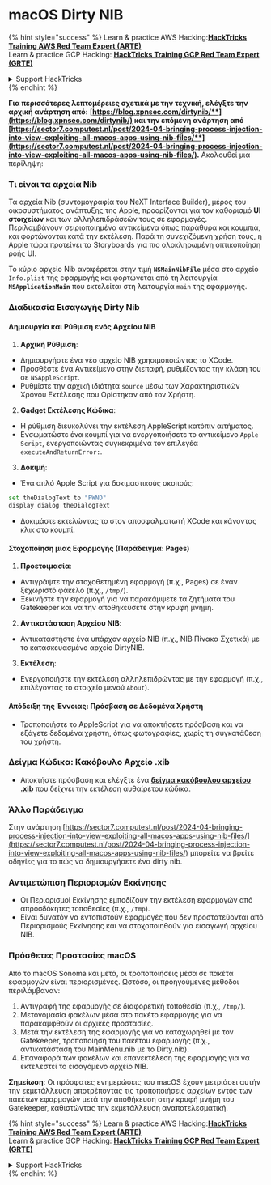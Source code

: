 # macOS Dirty NIB

{% hint style="success" %}
Learn & practice AWS Hacking:<img src="../../../.gitbook/assets/arte.png" alt="" data-size="line">[**HackTricks Training AWS Red Team Expert (ARTE)**](https://training.hacktricks.xyz/courses/arte)<img src="../../../.gitbook/assets/arte.png" alt="" data-size="line">\
Learn & practice GCP Hacking: <img src="../../../.gitbook/assets/grte.png" alt="" data-size="line">[**HackTricks Training GCP Red Team Expert (GRTE)**<img src="../../../.gitbook/assets/grte.png" alt="" data-size="line">](https://training.hacktricks.xyz/courses/grte)

<details>

<summary>Support HackTricks</summary>

* Check the [**subscription plans**](https://github.com/sponsors/carlospolop)!
* **Join the** 💬 [**Discord group**](https://discord.gg/hRep4RUj7f) or the [**telegram group**](https://t.me/peass) or **follow** us on **Twitter** 🐦 [**@hacktricks\_live**](https://twitter.com/hacktricks\_live)**.**
* **Share hacking tricks by submitting PRs to the** [**HackTricks**](https://github.com/carlospolop/hacktricks) and [**HackTricks Cloud**](https://github.com/carlospolop/hacktricks-cloud) github repos.

</details>
{% endhint %}

**Για περισσότερες λεπτομέρειες σχετικά με την τεχνική, ελέγξτε την αρχική ανάρτηση από:** [**https://blog.xpnsec.com/dirtynib/**](https://blog.xpnsec.com/dirtynib/) και την επόμενη ανάρτηση από [**https://sector7.computest.nl/post/2024-04-bringing-process-injection-into-view-exploiting-all-macos-apps-using-nib-files/**](https://sector7.computest.nl/post/2024-04-bringing-process-injection-into-view-exploiting-all-macos-apps-using-nib-files/)**.** Ακολουθεί μια περίληψη:

### Τι είναι τα αρχεία Nib

Τα αρχεία Nib (συντομογραφία του NeXT Interface Builder), μέρος του οικοσυστήματος ανάπτυξης της Apple, προορίζονται για τον καθορισμό **UI στοιχείων** και των αλληλεπιδράσεών τους σε εφαρμογές. Περιλαμβάνουν σειριοποιημένα αντικείμενα όπως παράθυρα και κουμπιά, και φορτώνονται κατά την εκτέλεση. Παρά τη συνεχιζόμενη χρήση τους, η Apple τώρα προτείνει τα Storyboards για πιο ολοκληρωμένη οπτικοποίηση ροής UI.

Το κύριο αρχείο Nib αναφέρεται στην τιμή **`NSMainNibFile`** μέσα στο αρχείο `Info.plist` της εφαρμογής και φορτώνεται από τη λειτουργία **`NSApplicationMain`** που εκτελείται στη λειτουργία `main` της εφαρμογής.

### Διαδικασία Εισαγωγής Dirty Nib

#### Δημιουργία και Ρύθμιση ενός Αρχείου NIB

1. **Αρχική Ρύθμιση**:
* Δημιουργήστε ένα νέο αρχείο NIB χρησιμοποιώντας το XCode.
* Προσθέστε ένα Αντικείμενο στην διεπαφή, ρυθμίζοντας την κλάση του σε `NSAppleScript`.
* Ρυθμίστε την αρχική ιδιότητα `source` μέσω των Χαρακτηριστικών Χρόνου Εκτέλεσης που Ορίστηκαν από τον Χρήστη.
2. **Gadget Εκτέλεσης Κώδικα**:
* Η ρύθμιση διευκολύνει την εκτέλεση AppleScript κατόπιν αιτήματος.
* Ενσωματώστε ένα κουμπί για να ενεργοποιήσετε το αντικείμενο `Apple Script`, ενεργοποιώντας συγκεκριμένα τον επιλεγέα `executeAndReturnError:`.
3. **Δοκιμή**:
* Ένα απλό Apple Script για δοκιμαστικούς σκοπούς:

```bash
set theDialogText to "PWND"
display dialog theDialogText
```
* Δοκιμάστε εκτελώντας το στον αποσφαλματωτή XCode και κάνοντας κλικ στο κουμπί.

#### Στοχοποίηση μιας Εφαρμογής (Παράδειγμα: Pages)

1. **Προετοιμασία**:
* Αντιγράψτε την στοχοθετημένη εφαρμογή (π.χ., Pages) σε έναν ξεχωριστό φάκελο (π.χ., `/tmp/`).
* Ξεκινήστε την εφαρμογή για να παρακάμψετε τα ζητήματα του Gatekeeper και να την αποθηκεύσετε στην κρυφή μνήμη.
2. **Αντικατάσταση Αρχείου NIB**:
* Αντικαταστήστε ένα υπάρχον αρχείο NIB (π.χ., NIB Πίνακα Σχετικά) με το κατασκευασμένο αρχείο DirtyNIB.
3. **Εκτέλεση**:
* Ενεργοποιήστε την εκτέλεση αλληλεπιδρώντας με την εφαρμογή (π.χ., επιλέγοντας το στοιχείο μενού `About`).

#### Απόδειξη της Έννοιας: Πρόσβαση σε Δεδομένα Χρήστη

* Τροποποιήστε το AppleScript για να αποκτήσετε πρόσβαση και να εξάγετε δεδομένα χρήστη, όπως φωτογραφίες, χωρίς τη συγκατάθεση του χρήστη.

### Δείγμα Κώδικα: Κακόβουλο Αρχείο .xib

* Αποκτήστε πρόσβαση και ελέγξτε ένα [**δείγμα κακόβουλου αρχείου .xib**](https://gist.github.com/xpn/16bfbe5a3f64fedfcc1822d0562636b4) που δείχνει την εκτέλεση αυθαίρετου κώδικα.

### Άλλο Παράδειγμα

Στην ανάρτηση [https://sector7.computest.nl/post/2024-04-bringing-process-injection-into-view-exploiting-all-macos-apps-using-nib-files/](https://sector7.computest.nl/post/2024-04-bringing-process-injection-into-view-exploiting-all-macos-apps-using-nib-files/) μπορείτε να βρείτε οδηγίες για το πώς να δημιουργήσετε ένα dirty nib.&#x20;

### Αντιμετώπιση Περιορισμών Εκκίνησης

* Οι Περιορισμοί Εκκίνησης εμποδίζουν την εκτέλεση εφαρμογών από απροσδόκητες τοποθεσίες (π.χ., `/tmp`).
* Είναι δυνατόν να εντοπιστούν εφαρμογές που δεν προστατεύονται από Περιορισμούς Εκκίνησης και να στοχοποιηθούν για εισαγωγή αρχείου NIB.

### Πρόσθετες Προστασίες macOS

Από το macOS Sonoma και μετά, οι τροποποιήσεις μέσα σε πακέτα εφαρμογών είναι περιορισμένες. Ωστόσο, οι προηγούμενες μέθοδοι περιλάμβαναν:

1. Αντιγραφή της εφαρμογής σε διαφορετική τοποθεσία (π.χ., `/tmp/`).
2. Μετονομασία φακέλων μέσα στο πακέτο εφαρμογής για να παρακαμφθούν οι αρχικές προστασίες.
3. Μετά την εκτέλεση της εφαρμογής για να καταχωρηθεί με τον Gatekeeper, τροποποίηση του πακέτου εφαρμογής (π.χ., αντικατάσταση του MainMenu.nib με το Dirty.nib).
4. Επαναφορά των φακέλων και επανεκτέλεση της εφαρμογής για να εκτελεστεί το εισαγόμενο αρχείο NIB.

**Σημείωση**: Οι πρόσφατες ενημερώσεις του macOS έχουν μετριάσει αυτήν την εκμετάλλευση αποτρέποντας τις τροποποιήσεις αρχείων εντός των πακέτων εφαρμογών μετά την αποθήκευση στην κρυφή μνήμη του Gatekeeper, καθιστώντας την εκμετάλλευση αναποτελεσματική.

{% hint style="success" %}
Learn & practice AWS Hacking:<img src="../../../.gitbook/assets/arte.png" alt="" data-size="line">[**HackTricks Training AWS Red Team Expert (ARTE)**](https://training.hacktricks.xyz/courses/arte)<img src="../../../.gitbook/assets/arte.png" alt="" data-size="line">\
Learn & practice GCP Hacking: <img src="../../../.gitbook/assets/grte.png" alt="" data-size="line">[**HackTricks Training GCP Red Team Expert (GRTE)**<img src="../../../.gitbook/assets/grte.png" alt="" data-size="line">](https://training.hacktricks.xyz/courses/grte)

<details>

<summary>Support HackTricks</summary>

* Check the [**subscription plans**](https://github.com/sponsors/carlospolop)!
* **Join the** 💬 [**Discord group**](https://discord.gg/hRep4RUj7f) or the [**telegram group**](https://t.me/peass) or **follow** us on **Twitter** 🐦 [**@hacktricks\_live**](https://twitter.com/hacktricks\_live)**.**
* **Share hacking tricks by submitting PRs to the** [**HackTricks**](https://github.com/carlospolop/hacktricks) and [**HackTricks Cloud**](https://github.com/carlospolop/hacktricks-cloud) github repos.

</details>
{% endhint %}
